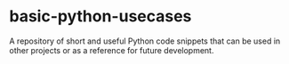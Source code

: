 # basic-python-usecases
A repository of short and useful Python code snippets that can be used in other projects or as a reference for future development.
